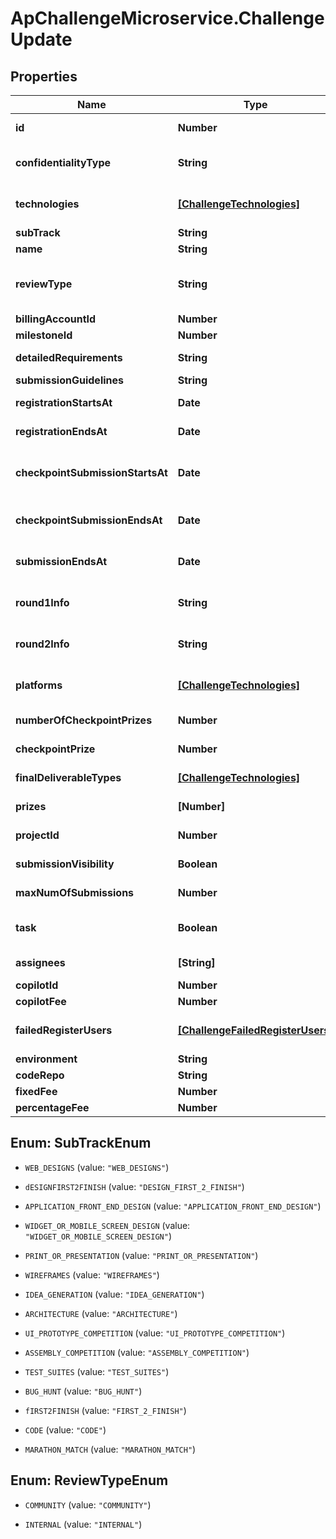 # ApChallengeMicroservice.ChallengeUpdate

## Properties
Name | Type | Description | Notes
------------ | ------------- | ------------- | -------------
**id** | **Number** | Challenge identifier.  This will be automatically fetched. | [optional] 
**confidentialityType** | **String** | Confidentiality type. This will set terms on the challenge. Current options are public or standard_cca (NDA). Optional. | [optional] 
**technologies** | [**[ChallengeTechnologies]**](ChallengeTechnologies.md) | Technology ID-Name-pairs. See https://api.topcoder.com/v2/data/technologies for full list. Optional. | [optional] 
**subTrack** | **String** | the challenge type. Optional. | [optional] 
**name** | **String** | The challenge name. Optional. | [optional] 
**reviewType** | **String** | The review type of the challenge.  Setting to COMMUNITY will setup a standard community review with the review board.  INTERNAL will need to be manually assigned. Optional. | [optional] 
**billingAccountId** | **Number** | Billing account identifier. Optional. | [optional] 
**milestoneId** | **Number** | Milestone identifier. Optional. | [optional] 
**detailedRequirements** | **String** | The detail requirements for the challenge. Optional. | [optional] 
**submissionGuidelines** | **String** | The submission guideline. Optional. | [optional] 
**registrationStartsAt** | **Date** | ISO-8601 formatted date times (YYYY-MM-DDTHH:mm:ss.sssZ). Optional. | [optional] 
**registrationEndsAt** | **Date** | ISO-8601 formatted date times (YYYY-MM-DDTHH:mm:ss.sssZ). Optional. | [optional] 
**checkpointSubmissionStartsAt** | **Date** | The start date for checkpoint.  Set this to the same as registrationStartsAt in most cases. ISO-8601 formatted date times (YYYY-MM-DDTHH:mm:ss.sssZ). Optional. | [optional] 
**checkpointSubmissionEndsAt** | **Date** | The end of the checkpoint submission phase. ISO-8601 formatted date times (YYYY-MM-DDTHH:mm:ss.sssZ). Optional. | [optional] 
**submissionEndsAt** | **Date** | The end of the submission phase. ISO-8601 formatted date times (YYYY-MM-DDTHH:mm:ss.sssZ). Optional. | [optional] 
**round1Info** | **String** | The info for round one.  Describe what you want submitters to deliver for their checkpoint submissions. Optional. | [optional] 
**round2Info** | **String** | The info for round two. Describe what you want submitters to deliver for their final submissions. Optional. | [optional] 
**platforms** | [**[ChallengeTechnologies]**](ChallengeTechnologies.md) | Platform ID-Name-pairs.  See https://api.topcoder.com/v2/data/platforms for full list. Optional. | [optional] 
**numberOfCheckpointPrizes** | **Number** | The number of checkpoint prizes that can be awarded. Optional. | [optional] 
**checkpointPrize** | **Number** | The checkpoint prize. This amount is the prize for EACH checkpoint winner. Optional. | [optional] 
**finalDeliverableTypes** | [**[ChallengeTechnologies]**](ChallengeTechnologies.md) | Final deliverable type ID-Name-pairs.  Applies to design challenges. Optional. | [optional] 
**prizes** | **[Number]** | The prize list. Please follow standard pricing guidelines for the challenge type. Optional. | [optional] 
**projectId** | **Number** | Direct project identifier.  The challenge will be placed in this Direct project. Optional. | [optional] 
**submissionVisibility** | **Boolean** | Will submissions be publically visible when the challenge ends? Optional. | [optional] 
**maxNumOfSubmissions** | **Number** | How many submissions can each submitter submit? Optional. | [optional] 
**task** | **Boolean** | Set the challenge to be a private task. Only allowed for First2Finish and Design First2Finish. Optional. | [optional] 
**assignees** | **[String]** | Preregistered users for private task, only valid when task is true. Optional. | [optional] 
**copilotId** | **Number** | The copilot id to set. Optional. | [optional] 
**copilotFee** | **Number** | The copilot fee for the copilot. Optional. | [optional] 
**failedRegisterUsers** | [**[ChallengeFailedRegisterUsers]**](ChallengeFailedRegisterUsers.md) | Users that failed preregistering, including the reason. This is used in the response only. Optional. | [optional] 
**environment** | **String** |  | [optional] 
**codeRepo** | **String** |  | [optional] 
**fixedFee** | **Number** | The fixed fee for challenge | [optional] 
**percentageFee** | **Number** | The percentage fee for challenge | [optional] 


<a name="SubTrackEnum"></a>
## Enum: SubTrackEnum


* `WEB_DESIGNS` (value: `"WEB_DESIGNS"`)

* `dESIGNFIRST2FINISH` (value: `"DESIGN_FIRST_2_FINISH"`)

* `APPLICATION_FRONT_END_DESIGN` (value: `"APPLICATION_FRONT_END_DESIGN"`)

* `WIDGET_OR_MOBILE_SCREEN_DESIGN` (value: `"WIDGET_OR_MOBILE_SCREEN_DESIGN"`)

* `PRINT_OR_PRESENTATION` (value: `"PRINT_OR_PRESENTATION"`)

* `WIREFRAMES` (value: `"WIREFRAMES"`)

* `IDEA_GENERATION` (value: `"IDEA_GENERATION"`)

* `ARCHITECTURE` (value: `"ARCHITECTURE"`)

* `UI_PROTOTYPE_COMPETITION` (value: `"UI_PROTOTYPE_COMPETITION"`)

* `ASSEMBLY_COMPETITION` (value: `"ASSEMBLY_COMPETITION"`)

* `TEST_SUITES` (value: `"TEST_SUITES"`)

* `BUG_HUNT` (value: `"BUG_HUNT"`)

* `fIRST2FINISH` (value: `"FIRST_2_FINISH"`)

* `CODE` (value: `"CODE"`)

* `MARATHON_MATCH` (value: `"MARATHON_MATCH"`)




<a name="ReviewTypeEnum"></a>
## Enum: ReviewTypeEnum


* `COMMUNITY` (value: `"COMMUNITY"`)

* `INTERNAL` (value: `"INTERNAL"`)




